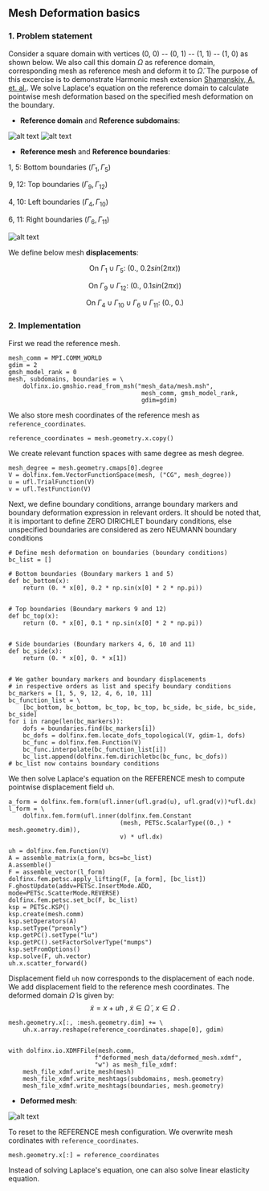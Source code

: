## Mesh Deformation basics ##

### 1. Problem statement

Consider a square domain with vertices (0, 0) -- (0, 1) -- (1, 1) -- (1, 0) as shown below. We also call this domain $\Omega$ as reference domain, corresponding mesh as reference mesh and deform it to $\tilde{\Omega}$. The purpose of this excercise is to demonstrate Harmonic mesh extension [Shamanskiy, A. et. al.](https://doi.org/10.1007/s00466-020-01950-x). We solve Laplace's equation on the reference domain to calculate pointwise mesh deformation based on the specified mesh deformation on the boundary.

* **Reference domain** and **Reference subdomains**:

![alt text](https://github.com/niravshah241/MDFEniCSx/blob/main/demo/1_harmonic_mesh_deformation/mesh_data/domain.png)
![alt text](https://github.com/niravshah241/MDFEniCSx/blob/main/demo/1_harmonic_mesh_deformation/mesh_data/subdomains.png)

* **Reference mesh** and **Reference boundaries**: 

1, 5: Bottom boundaries ($\Gamma_1, \Gamma_5$)

9, 12: Top boundaries ($\Gamma_9, \Gamma_{12}$)

4, 10: Left boundaries ($\Gamma_4, \Gamma_{10}$)

6, 11: Right boundaries ($\Gamma_6, \Gamma_{11}$)

![alt text](https://github.com/niravshah241/MDFEniCSx/blob/main/demo/1_harmonic_mesh_deformation/mesh_data/boundaries.png)

We define below mesh **displacements**:

$$\text{On } \Gamma_1 \cup \Gamma_5: \ (0., \ 0.2 sin(2 \pi x))$$

$$\text{On } \Gamma_9 \cup \Gamma_{12}: \ (0., \ 0.1 sin(2 \pi x))$$

$$\text{On } \Gamma_4 \cup \Gamma_{10} \cup \Gamma_6 \cup \Gamma_{11}: \ (0., \ 0.)$$

### 2. Implementation

First we read the reference mesh.
```
mesh_comm = MPI.COMM_WORLD
gdim = 2
gmsh_model_rank = 0
mesh, subdomains, boundaries = \
    dolfinx.io.gmshio.read_from_msh("mesh_data/mesh.msh",
                                     mesh_comm, gmsh_model_rank,
                                     gdim=gdim)
```

We also store mesh coordinates of the reference mesh as ```reference_coordinates```.
```
reference_coordinates = mesh.geometry.x.copy()
```

We create relevant function spaces with same degree as mesh degree.
```
mesh_degree = mesh.geometry.cmaps[0].degree
V = dolfinx.fem.VectorFunctionSpace(mesh, ("CG", mesh_degree))
u = ufl.TrialFunction(V)
v = ufl.TestFunction(V)
```

Next, we define boundary conditions, arrange boundary markers and boundary deformation expression in relevant orders. It should be noted that, it is important to define ZERO DIRICHLET boundary conditions, else unspecified boundaries are considered as zero NEUMANN boundary conditions
```
# Define mesh deformation on boundaries (boundary conditions)
bc_list = []

# Bottom boundaries (Boundary markers 1 and 5)
def bc_bottom(x):
    return (0. * x[0], 0.2 * np.sin(x[0] * 2 * np.pi))


# Top boundaries (Boundary markers 9 and 12)
def bc_top(x):
    return (0. * x[0], 0.1 * np.sin(x[0] * 2 * np.pi))


# Side boundaries (Boundary markers 4, 6, 10 and 11)
def bc_side(x):
    return (0. * x[0], 0. * x[1])


# We gather boundary markers and boundary displacements
# in respective orders as list and specify boundary conditions
bc_markers = [1, 5, 9, 12, 4, 6, 10, 11]
bc_function_list = \
    [bc_bottom, bc_bottom, bc_top, bc_top, bc_side, bc_side, bc_side, bc_side]
for i in range(len(bc_markers)):
    dofs = boundaries.find(bc_markers[i])
    bc_dofs = dolfinx.fem.locate_dofs_topological(V, gdim-1, dofs)
    bc_func = dolfinx.fem.Function(V)
    bc_func.interpolate(bc_function_list[i])
    bc_list.append(dolfinx.fem.dirichletbc(bc_func, bc_dofs))
# bc_list now contains boundary conditions
```

We then solve Laplace's equation on the REFERENCE mesh to compute pointwise displacement field ```uh```.
```
a_form = dolfinx.fem.form(ufl.inner(ufl.grad(u), ufl.grad(v))*ufl.dx)
l_form = \
    dolfinx.fem.form(ufl.inner(dolfinx.fem.Constant
                               (mesh, PETSc.ScalarType((0.,) * mesh.geometry.dim)),
                               v) * ufl.dx)

uh = dolfinx.fem.Function(V)
A = assemble_matrix(a_form, bcs=bc_list)
A.assemble()
F = assemble_vector(l_form)
dolfinx.fem.petsc.apply_lifting(F, [a_form], [bc_list])
F.ghostUpdate(addv=PETSc.InsertMode.ADD, mode=PETSc.ScatterMode.REVERSE)
dolfinx.fem.petsc.set_bc(F, bc_list)
ksp = PETSc.KSP()
ksp.create(mesh.comm)
ksp.setOperators(A)
ksp.setType("preonly")
ksp.getPC().setType("lu")
ksp.getPC().setFactorSolverType("mumps")
ksp.setFromOptions()
ksp.solve(F, uh.vector)
uh.x.scatter_forward()
```

Displacement field ```uh``` now corresponds to the displacement of each node. We add displacement field to the reference mesh coordinates. The deformed domain $\tilde{\Omega}$ is given by:
$$\tilde{x} = x + uh \ , \ \tilde{x} \in \tilde{\Omega} \ , \ x \in \Omega \ .$$
```
mesh.geometry.x[:, :mesh.geometry.dim] += \
    uh.x.array.reshape(reference_coordinates.shape[0], gdim)


with dolfinx.io.XDMFFile(mesh.comm,
                        f"deformed_mesh_data/deformed_mesh.xdmf",
                        "w") as mesh_file_xdmf:
    mesh_file_xdmf.write_mesh(mesh)
    mesh_file_xdmf.write_meshtags(subdomains, mesh.geometry)
    mesh_file_xdmf.write_meshtags(boundaries, mesh.geometry)

```

* **Deformed mesh**: 

![alt text](https://github.com/niravshah241/MDFEniCSx/blob/main/demo/0_fundamental_deformation/deformed_mesh.png)



To reset to the REFERENCE mesh configuration. We overwrite mesh cordinates with ```reference_coordinates```.
```
mesh.geometry.x[:] = reference_coordinates
```

Instead of solving Laplace's equation, one can also solve linear elasticity equation.
